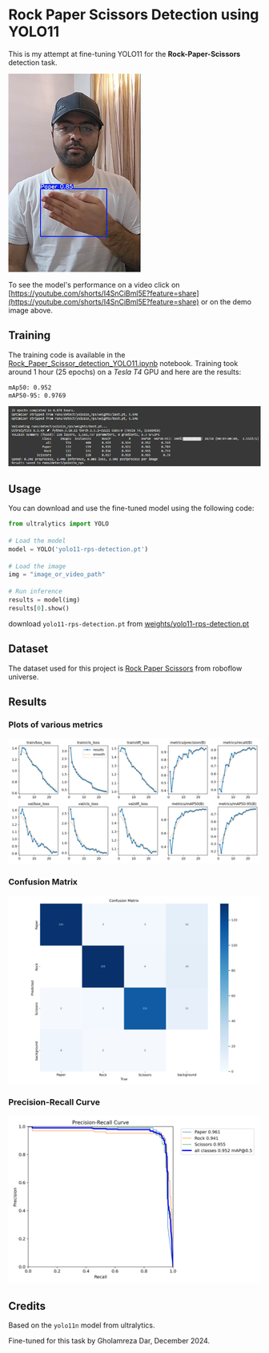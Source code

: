 # Rock Paper Scissors Detection using YOLO11

This is my attempt at fine-tuning YOLO11 for the **Rock-Paper-Scissors** detection task.

[![demo](results/demo.png)](https://youtube.com/shorts/I4SnCiBml5E?feature=share)

To see the model's performance on a video click on [https://youtube.com/shorts/I4SnCiBml5E?feature=share](https://youtube.com/shorts/I4SnCiBml5E?feature=share) or on the demo image above.

## Training

The training code is available in the [Rock_Paper_Scissor_detection_YOLO11.ipynb](Rock_Paper_Scissor_detection_YOLO11.ipynb) notebook.
Training took around 1 hour (25 epochs) on a *Tesla T4* GPU and here are the results:
```
mAp50: 0.952
mAP50-95: 0.9769
```
![metrics](results/metrics.png)

## Usage

You can download and use the fine-tuned model using the following code:

```python
from ultralytics import YOLO

# Load the model
model = YOLO('yolo11-rps-detection.pt')

# Load the image
img = "image_or_video_path"

# Run inference
results = model(img)
results[0].show() 
```

download `yolo11-rps-detection.pt` from [weights/yolo11-rps-detection.pt](weights/yolo11-rps-detection.pt)

## Dataset

The dataset used for this project is [Rock Paper Scissors](https://universe.roboflow.com/roboflow-58fyf/rock-paper-scissors-sxsw) from roboflow universe.

## Results

### Plots of various metrics

![plots](results/plots.png)

### Confusion Matrix

![confusion matrix](results/confusion_matrix.png)

### Precision-Recall Curve

![precision-recall curve](results/PR_curve.png)

## Credits

Based on the `yolo11n` model from ultralytics.

Fine-tuned for this task by Gholamreza Dar, December 2024.

